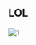 ## LOL

![1](https://github.com/markuched13/CTFLearn/assets/113513376/44459902-d3ed-4936-bbf8-fa1fe806481e)



